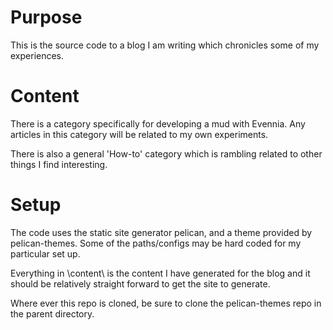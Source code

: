# Purpose

This is the source code to a blog I am writing which chronicles some of my
experiences.

# Content

There is a category specifically for developing a mud with Evennia. Any articles
in this category will be related to my own experiments.

There is also a general 'How-to' category which is rambling related to other
things I find interesting.

# Setup

The code uses the static site generator pelican, and a theme provided by
pelican-themes. Some of the paths/configs may be hard coded for my particular
set up.

Everything in \content\ is the content I have generated for the blog and it
should be relatively straight forward to get the site to generate.

Where ever this repo is cloned, be sure to clone the pelican-themes repo in the
parent directory.
